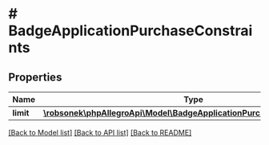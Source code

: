 # # BadgeApplicationPurchaseConstraints

## Properties

Name | Type | Description | Notes
------------ | ------------- | ------------- | -------------
**limit** | [**\robsonek\phpAllegroApi\Model\BadgeApplicationPurchaseConstraintsLimit**](BadgeApplicationPurchaseConstraintsLimit.md) |  | [optional]

[[Back to Model list]](../../README.md#models) [[Back to API list]](../../README.md#endpoints) [[Back to README]](../../README.md)
